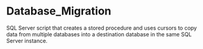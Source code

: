 # Database_Migration
SQL Server script that creates a stored procedure and uses cursors to copy data from multiple databases into a destination database in the same SQL Server instance.